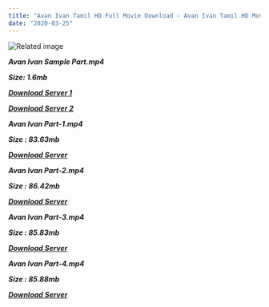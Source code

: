 ```yaml
---
title: "Avan Ivan Tamil HD Full Movie Download - Avan Ivan Tamil HD Movie Download"
date: "2020-03-25"
---
```


![Related image](https://www.filmibeat.com/fanimg/11794_20110120_27922900_OgAAAFuVC_hz1P-yaSSWTnLGjUV6F0vQGF7UtuTyGywxznqb7xjEbZF_iHKAOZvjGBS6zfGevLxVQ-Op9S7f3VURJgcAm1T1UNt3evyokQGYI-EgsS1TuK3mhu-v.jpg)

**_Avan Ivan Sample Part.mp4_**

**_Size: 1.6mb_**

**_[Download Server 1](http://s15.uptofiles.net//files/Tamil{8713b6b5f6e59cdcf244c33a3a7a492372c7347c9d869ddefa7d70dd3612d3d9}20Movies{8713b6b5f6e59cdcf244c33a3a7a492372c7347c9d869ddefa7d70dd3612d3d9}20Collection/Vishal{8713b6b5f6e59cdcf244c33a3a7a492372c7347c9d869ddefa7d70dd3612d3d9}20Movies{8713b6b5f6e59cdcf244c33a3a7a492372c7347c9d869ddefa7d70dd3612d3d9}20Collection/Avan{8713b6b5f6e59cdcf244c33a3a7a492372c7347c9d869ddefa7d70dd3612d3d9}20Ivan/Mp4{8713b6b5f6e59cdcf244c33a3a7a492372c7347c9d869ddefa7d70dd3612d3d9}20HD/Avan{8713b6b5f6e59cdcf244c33a3a7a492372c7347c9d869ddefa7d70dd3612d3d9}20Ivan{8713b6b5f6e59cdcf244c33a3a7a492372c7347c9d869ddefa7d70dd3612d3d9}20Sample.mp4)_**

**_[Download Server 2](http://s15.uptofiles.net//files/Tamil{8713b6b5f6e59cdcf244c33a3a7a492372c7347c9d869ddefa7d70dd3612d3d9}20Movies{8713b6b5f6e59cdcf244c33a3a7a492372c7347c9d869ddefa7d70dd3612d3d9}20Collection/Vishal{8713b6b5f6e59cdcf244c33a3a7a492372c7347c9d869ddefa7d70dd3612d3d9}20Movies{8713b6b5f6e59cdcf244c33a3a7a492372c7347c9d869ddefa7d70dd3612d3d9}20Collection/Avan{8713b6b5f6e59cdcf244c33a3a7a492372c7347c9d869ddefa7d70dd3612d3d9}20Ivan/Mp4{8713b6b5f6e59cdcf244c33a3a7a492372c7347c9d869ddefa7d70dd3612d3d9}20HD/Avan{8713b6b5f6e59cdcf244c33a3a7a492372c7347c9d869ddefa7d70dd3612d3d9}20Ivan{8713b6b5f6e59cdcf244c33a3a7a492372c7347c9d869ddefa7d70dd3612d3d9}20Sample.mp4)_**

**_Avan Ivan Part-1.mp4_**

**_Size : 83.63mb_**

**_[Download Server](http://s15.uptofiles.net//files/Tamil{8713b6b5f6e59cdcf244c33a3a7a492372c7347c9d869ddefa7d70dd3612d3d9}20Movies{8713b6b5f6e59cdcf244c33a3a7a492372c7347c9d869ddefa7d70dd3612d3d9}20Collection/Vishal{8713b6b5f6e59cdcf244c33a3a7a492372c7347c9d869ddefa7d70dd3612d3d9}20Movies{8713b6b5f6e59cdcf244c33a3a7a492372c7347c9d869ddefa7d70dd3612d3d9}20Collection/Avan{8713b6b5f6e59cdcf244c33a3a7a492372c7347c9d869ddefa7d70dd3612d3d9}20Ivan/Mp4{8713b6b5f6e59cdcf244c33a3a7a492372c7347c9d869ddefa7d70dd3612d3d9}20HD/Avan{8713b6b5f6e59cdcf244c33a3a7a492372c7347c9d869ddefa7d70dd3612d3d9}20Ivan{8713b6b5f6e59cdcf244c33a3a7a492372c7347c9d869ddefa7d70dd3612d3d9}20Part-1.mp4)_** 

**_Avan Ivan Part-2.mp4_**

**_Size : 86.42mb_**

**_[Download Server](http://s15.uptofiles.net//files/Tamil{8713b6b5f6e59cdcf244c33a3a7a492372c7347c9d869ddefa7d70dd3612d3d9}20Movies{8713b6b5f6e59cdcf244c33a3a7a492372c7347c9d869ddefa7d70dd3612d3d9}20Collection/Vishal{8713b6b5f6e59cdcf244c33a3a7a492372c7347c9d869ddefa7d70dd3612d3d9}20Movies{8713b6b5f6e59cdcf244c33a3a7a492372c7347c9d869ddefa7d70dd3612d3d9}20Collection/Avan{8713b6b5f6e59cdcf244c33a3a7a492372c7347c9d869ddefa7d70dd3612d3d9}20Ivan/Mp4{8713b6b5f6e59cdcf244c33a3a7a492372c7347c9d869ddefa7d70dd3612d3d9}20HD/Avan{8713b6b5f6e59cdcf244c33a3a7a492372c7347c9d869ddefa7d70dd3612d3d9}20Ivan{8713b6b5f6e59cdcf244c33a3a7a492372c7347c9d869ddefa7d70dd3612d3d9}20Part-2.mp4)_** 

**_Avan Ivan Part-3.mp4_**

**_Size : 85.83mb_**

**_[Download Server](http://s15.uptofiles.net//files/Tamil{8713b6b5f6e59cdcf244c33a3a7a492372c7347c9d869ddefa7d70dd3612d3d9}20Movies{8713b6b5f6e59cdcf244c33a3a7a492372c7347c9d869ddefa7d70dd3612d3d9}20Collection/Vishal{8713b6b5f6e59cdcf244c33a3a7a492372c7347c9d869ddefa7d70dd3612d3d9}20Movies{8713b6b5f6e59cdcf244c33a3a7a492372c7347c9d869ddefa7d70dd3612d3d9}20Collection/Avan{8713b6b5f6e59cdcf244c33a3a7a492372c7347c9d869ddefa7d70dd3612d3d9}20Ivan/Mp4{8713b6b5f6e59cdcf244c33a3a7a492372c7347c9d869ddefa7d70dd3612d3d9}20HD/Avan{8713b6b5f6e59cdcf244c33a3a7a492372c7347c9d869ddefa7d70dd3612d3d9}20Ivan{8713b6b5f6e59cdcf244c33a3a7a492372c7347c9d869ddefa7d70dd3612d3d9}20Part-3.mp4)_** 

**_Avan Ivan Part-4.mp4_**

**_Size : 85.88mb_**

**_[Download Server](http://s15.uptofiles.net//files/Tamil{8713b6b5f6e59cdcf244c33a3a7a492372c7347c9d869ddefa7d70dd3612d3d9}20Movies{8713b6b5f6e59cdcf244c33a3a7a492372c7347c9d869ddefa7d70dd3612d3d9}20Collection/Vishal{8713b6b5f6e59cdcf244c33a3a7a492372c7347c9d869ddefa7d70dd3612d3d9}20Movies{8713b6b5f6e59cdcf244c33a3a7a492372c7347c9d869ddefa7d70dd3612d3d9}20Collection/Avan{8713b6b5f6e59cdcf244c33a3a7a492372c7347c9d869ddefa7d70dd3612d3d9}20Ivan/Mp4{8713b6b5f6e59cdcf244c33a3a7a492372c7347c9d869ddefa7d70dd3612d3d9}20HD/Avan{8713b6b5f6e59cdcf244c33a3a7a492372c7347c9d869ddefa7d70dd3612d3d9}20Ivan{8713b6b5f6e59cdcf244c33a3a7a492372c7347c9d869ddefa7d70dd3612d3d9}20Part-4.mp4)_**

